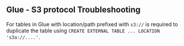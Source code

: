 ## Glue - S3 protocol Troubleshooting

For tables in Glue with location/path prefixed with `s3://` is required to duplicate the table using `CREATE EXTERNAL TABLE ... LOCATION 's3a://....'`.
